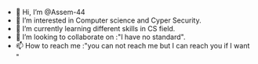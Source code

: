 - 👋 Hi, I’m @Assem-44
- 👀 I’m interested in Computer science and Cyper Security.
- 🌱 I’m currently learning different skills in CS field.
- 💞️ I’m looking to collaborate on :"I have no standard".
- 📫 How to reach me :"you can not reach me but I can reach you if I want "

<!---
Assem-44/Assem-44 is a ✨ special ✨ repository because its `README.md` (this file) appears on your GitHub profile.
You can click the Preview link to take a look at your changes.
--->
